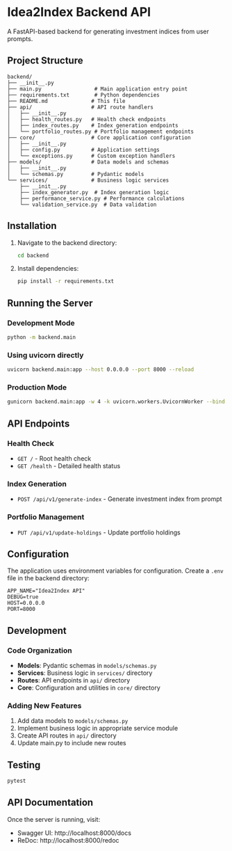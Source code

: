 # Idea2Index Backend API

A FastAPI-based backend for generating investment indices from user prompts.

## Project Structure

```
backend/
├── __init__.py
├── main.py                 # Main application entry point
├── requirements.txt        # Python dependencies
├── README.md              # This file
├── api/                   # API route handlers
│   ├── __init__.py
│   ├── health_routes.py   # Health check endpoints
│   ├── index_routes.py    # Index generation endpoints
│   └── portfolio_routes.py # Portfolio management endpoints
├── core/                  # Core application configuration
│   ├── __init__.py
│   ├── config.py          # Application settings
│   └── exceptions.py      # Custom exception handlers
├── models/                # Data models and schemas
│   ├── __init__.py
│   └── schemas.py         # Pydantic models
└── services/              # Business logic services
    ├── __init__.py
    ├── index_generator.py  # Index generation logic
    ├── performance_service.py # Performance calculations
    └── validation_service.py  # Data validation
```

## Installation

1. Navigate to the backend directory:
   ```bash
   cd backend
   ```

2. Install dependencies:
   ```bash
   pip install -r requirements.txt
   ```

## Running the Server

### Development Mode
```bash
python -m backend.main
```

### Using uvicorn directly
```bash
uvicorn backend.main:app --host 0.0.0.0 --port 8000 --reload
```

### Production Mode
```bash
gunicorn backend.main:app -w 4 -k uvicorn.workers.UvicornWorker --bind 0.0.0.0:8000
```

## API Endpoints

### Health Check
- `GET /` - Root health check
- `GET /health` - Detailed health status

### Index Generation
- `POST /api/v1/generate-index` - Generate investment index from prompt

### Portfolio Management
- `PUT /api/v1/update-holdings` - Update portfolio holdings

## Configuration

The application uses environment variables for configuration. Create a `.env` file in the backend directory:

```env
APP_NAME="Idea2Index API"
DEBUG=true
HOST=0.0.0.0
PORT=8000
```

## Development

### Code Organization
- **Models**: Pydantic schemas in `models/schemas.py`
- **Services**: Business logic in `services/` directory
- **Routes**: API endpoints in `api/` directory
- **Core**: Configuration and utilities in `core/` directory

### Adding New Features
1. Add data models to `models/schemas.py`
2. Implement business logic in appropriate service module
3. Create API routes in `api/` directory
4. Update main.py to include new routes

## Testing

```bash
pytest
```

## API Documentation

Once the server is running, visit:
- Swagger UI: http://localhost:8000/docs
- ReDoc: http://localhost:8000/redoc

